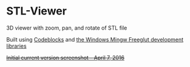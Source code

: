 # STL-Viewer
3D viewer with zoom, pan, and rotate of STL file 

Built using [Codeblocks](https://www.codeblocks.org/) and [the Windows Mingw Freeglut development libraries](http://www.transmissionzero.co.uk/software/freeglut-devel/)

~~[Initial current version screenshot - April 7, 2016](http://www.wildcataerospace.com/STL%20Viewer%20screenshot.jpg)~~
